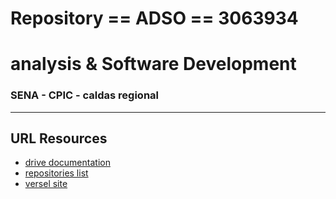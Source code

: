 # Repository == ADSO == 3063934
# analysis &amp; Software Development
### SENA - CPIC - caldas regional
---
## URL Resources
- [drive documentation](https://drive.google.com/drive/folders/1cUEOsM44rpspMfyWvY_YlnXlIm9uffej?usp=share_link)   
- [repositories list](https://docs.google.com/spreadsheets/d/1M3B-qwrJN2wbeZmIBoA3r0hnP8yy4CKf2euV1oF61os/edit?usp=sharing) 
- [versel site]()
